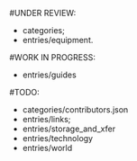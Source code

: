 #UNDER REVIEW: 
 - categories;
 - entries/equipment.

#WORK IN PROGRESS:
 - entries/guides

#TODO:
 - categories/contributors.json
 - entries/links;
 - entries/storage_and_xfer
 - entries/technology
 - entries/world
